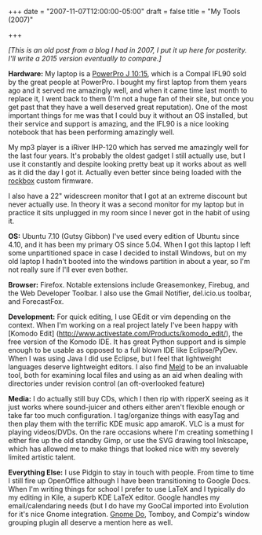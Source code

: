 +++
date = "2007-11-07T12:00:00-05:00"
draft = false
title = "My Tools (2007)"

+++

*[This is an old post from a blog I had in 2007, I put it up here for posterity.  I'll write a 2015 version eventually to compare.]*

**Hardware:** My laptop is a [PowerPro J 10:15](http://powernotebooks.com/specs/PowerPro/j10-15.php), which is a Compal IFL90 sold by the great people at PowerPro.  I bought my first laptop from them years ago and it served me amazingly well, and when it came time last month to replace it, I went back to them (I'm not a huge fan of their site, but once you get past that they have a well deserved great reputation).  One of the most important things for me was that I could buy it without an OS installed, but their service and support is amazing, and the IFL90 is a nice looking notebook that has been performing amazingly well.

My mp3 player is a iRiver IHP-120 which has served me amazingly well for the last four years.  It's probably the oldest gadget I still actually use, but I use it constantly and despite looking pretty beat up it works about as well as it did the day I got it.  Actually even better since being loaded with the [rockbox](http://rockbox.org) custom firmware.

I also have a 22" widescreen monitor that I got at an extreme discount but never actually use.  In theory it was a second monitor for my laptop but in practice it sits unplugged in my room since I never got in the habit of using it.

**OS:** Ubuntu 7.10 (Gutsy Gibbon)  I've used every edition of Ubuntu since 4.10, and it has been my primary OS since 5.04.  When I got this laptop I left some unpartitioned space in case I decided to install Windows, but on my old laptop I hadn't booted into the windows partition in about a year, so I'm not really sure if I'll ever even bother.

**Browser:** Firefox.  Notable extensions include Greasemonkey, Firebug, and the Web Developer Toolbar.  I also use the Gmail Notifier, del.icio.us toolbar, and ForecastFox.

**Development:** For quick editing, I use GEdit or vim depending on the context.  When I'm working on a real project lately I've been happy with [Komodo Edit] (http://www.activestate.com/Products/komodo_edit/), the free version of the Komodo IDE.  It has great Python support and is simple enough to be usable as opposed to a full blown IDE like Eclipse/PyDev.  When I was using Java I did use Eclipse, but I feel that lightweight languages deserve lightweight editors.  I also find [Meld](http://meld.sourceforge.net/) to be an invaluable tool, both for examining local files and using as an aid when dealing with directories under revision control (an oft-overlooked feature)

**Media:** I do actually still buy CDs, which I then rip with ripperX seeing as it just works where sound-juicer and others either aren't flexible enough or take far too much configuration.  I tag/organize things with easyTag and then play them with the terrific KDE music app amaroK.  VLC is a must for playing videos/DVDs.  On the rare occasions where I'm creating something I either fire up the old standby Gimp, or use the SVG drawing tool Inkscape, which has allowed me to make things that looked nice with my severely limited artistic talent.

**Everything Else:** I use Pidgin to stay in touch with people. From time to time I still fire up OpenOffice although I have been transitioning to Google Docs.  When I'm writing things for school I prefer to use LaTeX and I typically do my editing in Kile, a superb KDE LaTeX editor.   Google handles my email/calendaring needs (but I do have my GooCal imported into Evolution for it's nice Gnome integration. [Gnome Do](http://do.davebsd.com/), Tomboy, and Compiz's window grouping plugin all deserve a mention here as well.
